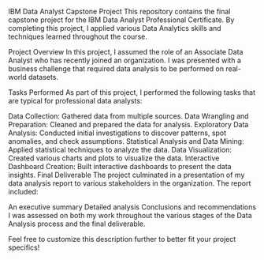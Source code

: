 IBM Data Analyst Capstone Project
This repository contains the final capstone project for the IBM Data Analyst Professional Certificate. By completing this project, I applied various Data Analytics skills and techniques learned throughout the course.

Project Overview
In this project, I assumed the role of an Associate Data Analyst who has recently joined an organization. I was presented with a business challenge that required data analysis to be performed on real-world datasets.

Tasks Performed
As part of this project, I performed the following tasks that are typical for professional data analysts:

Data Collection: Gathered data from multiple sources.
Data Wrangling and Preparation: Cleaned and prepared the data for analysis.
Exploratory Data Analysis: Conducted initial investigations to discover patterns, spot anomalies, and check assumptions.
Statistical Analysis and Data Mining: Applied statistical techniques to analyze the data.
Data Visualization: Created various charts and plots to visualize the data.
Interactive Dashboard Creation: Built interactive dashboards to present the data insights.
Final Deliverable
The project culminated in a presentation of my data analysis report to various stakeholders in the organization. The report included:

An executive summary
Detailed analysis
Conclusions and recommendations
I was assessed on both my work throughout the various stages of the Data Analysis process and the final deliverable.

Feel free to customize this description further to better fit your project specifics!
